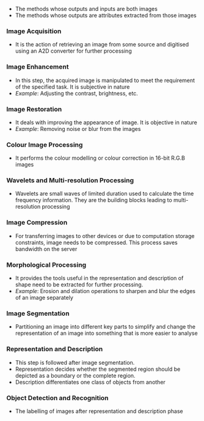 - The methods whose outputs and inputs are both images
- The methods whose outputs are attributes extracted from those images

### Image Acquisition
- It is the action of retrieving an image from some source and digitised using an A2D converter for further processing

### Image Enhancement
- In this step, the acquired image is manipulated to meet the requirement of the specified task. It is subjective in nature
- *Example*: Adjusting the contrast, brightness, etc.

### Image Restoration
- It deals with improving the appearance of image. It is objective in nature
- *Example*: Removing noise or blur from the images

### Colour Image Processing
- It performs the colour modelling or colour correction in 16-bit R.G.B images

### Wavelets and Multi-resolution Processing
- Wavelets are small waves of limited duration used to calculate the time frequency information. They are the building blocks leading to multi-resolution processing

### Image Compression
- For transferring images to other devices or due to computation storage constraints, image needs to be compressed. This process saves bandwidth on the server

### Morphological Processing
- It provides the tools useful in the representation and description of shape need to be extracted for further processing.
- *Example*: Erosion and dilation operations to sharpen and blur the edges of an image separately

### Image Segmentation
- Partitioning an image into different key parts to simplify and change the representation of an image into something that is more easier to analyse

### Representation and Description
- This step is followed after image segmentation. 
- Representation decides whether the segmented region should be depicted as a boundary or the complete region.
- Description differentiates one class of objects from another

### Object Detection and Recognition
- The labelling of images after representation and description phase
